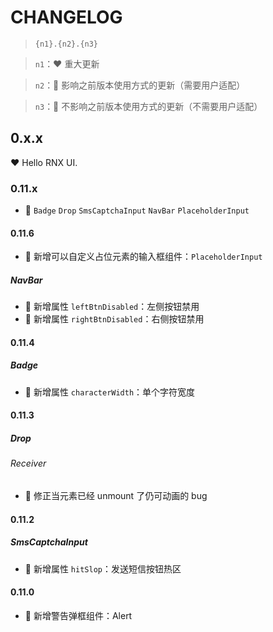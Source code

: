 # CHANGELOG

> `{n1}.{n2}.{n3}`

> `n1`：❤️ 重大更新

> `n2`：💛 影响之前版本使用方式的更新（需要用户适配）

> `n3`：💚 不影响之前版本使用方式的更新（不需要用户适配）

## 0.x.x

❤️ Hello RNX UI.

### 0.11.x

- 💚 `Badge` `Drop` `SmsCaptchaInput` `NavBar` `PlaceholderInput`

#### 0.11.6

- 💚 新增可以自定义占位元素的输入框组件：`PlaceholderInput`

##### NavBar

- 💚 新增属性 `leftBtnDisabled`：左侧按钮禁用
- 💚 新增属性 `rightBtnDisabled`：右侧按钮禁用

#### 0.11.4

##### Badge

- 💚 新增属性 `characterWidth`：单个字符宽度

#### 0.11.3

##### Drop

###### Receiver

- 💚 修正当元素已经 unmount 了仍可动画的 bug

#### 0.11.2

##### SmsCaptchaInput

- 💚 新增属性 `hitSlop`：发送短信按钮热区

#### 0.11.0

- 💚 新增警告弹框组件：Alert
